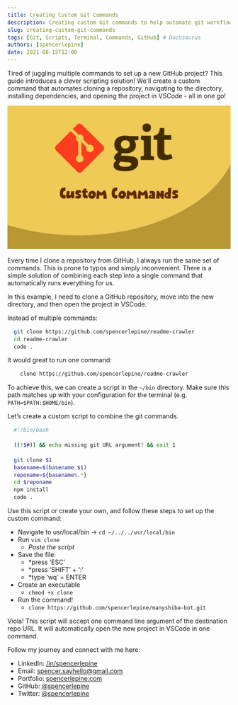 ```yaml
---
title: Creating Custom Git Commands
description: Creating custom Git commands to help automate git workflow. # Dev.to
slug: creating-custom-git-commands
tags: [Git, Scripts, Terminal, Commands, GitHub] # Docusaurus
authors: [spencerlepine]
date: 2021-08-15T12:00
---
```


Tired of juggling multiple commands to set up a new GitHub project? This guide introduces a clever scripting solution! We'll create a custom command that automates cloning a
repository, navigating to the directory, installing dependencies, and opening the project in VSCode - all in one go!

<!-- truncate -->

![Blog Post Thumbnail](./thumbnail.jpg)

Every time I clone a repository from GitHub, I always run the same set of commands. This is prone to typos and simply inconvenient. There is a simple solution of combining each
step into a single command that automatically runs everything for us.

In this example, I need to clone a GitHub repository, move into the new directory, and then open the project in VSCode.

Instead of multiple commands:

```sh
  git clone https://github.com/spencerlepine/readme-crawler
  cd readme-crawler
  code .
```

It would great to run one command:

```sh
	clone https://github.com/spencerlepine/readme-crawler
```

To achieve this, we can create a script in the `~/bin` directory. Make sure this path matches up with your configuration for the terminal (e.g. `PATH=$PATH:$HOME/bin`).

Let’s create a custom script to combine the git commands.

```sh
  #!/bin/bash

  ((!$#)) && echo missing git URL argument! && exit 1

  git clone $1
  basename=$(basename $1)
  reponame=${basename%.*}
  cd $reponame
  npm install
  code .
```

Use this script or create your own, and follow these steps to set up the custom command:

- Navigate to usr/local/bin -> `cd ~/../../usr/local/bin`
- Run `vim clone`
  - _Paste the script_
- Save the file:
  - \*press ‘ESC’
  - \*press ‘SHIFT’ + ‘:’
  - \*type ‘wq’ + ENTER
- Create an executable
  - `chmod +x clone`
- Run the command!
  - `clone https://github.com/spencerlepine/manyshiba-bot.git`

Viola! This script will accept one command line argument of the destination repo URL. It will automatically open the new project in VSCode in one command.

Follow my journey and connect with me here:

- LinkedIn: [/in/spencerlepine](https://www.linkedin.com/in/spencerlepine/)
- Email: [spencer.sayhello@gmail.com](mailto:spencer.sayhello@gmail.com)
- Portfolio: [spencerlepine.com](https://spencerlepine.com)
- GitHub: [@spencerlepine](https://github.com/spencerlepine)
- Twitter: [@spencerlepine](https://twitter.com/spencerlepine)

